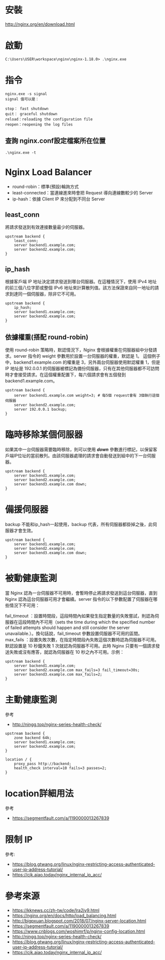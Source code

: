 # 安裝
http://nginx.org/en/download.html

# 啟動
```shell
C:\Users\USER\workspace\nginx\nginx-1.18.0> .\nginx.exe
```

# 指令
```shell
nginx.exe -s signal
signal 值可以是：

stop： fast shutdown
quit： graceful shutdown
reload：reloading the configuration file
reopen：reopening the log files
```

## 查詢 nginx.conf設定檔案所在位置
```shell
.\nginx.exe -t  
```

# Nginx Load Balancer
* round-robin：標準(預設)輪詢方式
* least-connected：當連線進來時會把 Request 導向連線數較少的 Server
* ip-hash：依據 Client IP 來分配到不同台 Server

## least_conn
將請求發送到有效連接數量最少的伺服器。

```shell
upstream backend {
    least_conn;
    server backend1.example.com;
    server backend2.example.com;
}
```

## ip_hash
根據客戶端 IP 地址決定請求發送到哪台伺服器。在這種情況下，使用 IPv4 地址的前三個八位字節或整個 IPv6 地址來計算散列值。該方法保證來自同一地址的請求到達同一個伺服器，除非它不可用。

```shell
upstream backend {
    ip_hash;
    server backend1.example.com;
    server backend2.example.com;
}
```

## 依據權重(搭配 round-robin)
使用 round-robin 策略時，默認情況下，Nginx 會根據權重在伺服器組中分發請求。server 指令的 weight 參數用於設置一台伺服器的權重，默認是 1。
這個例子中，backend1.example.com 的權重是 3，另外兩台伺服器使用默認權重 1，但是 IP 地址是 192.0.0.1 的伺服器被標記為備份伺服器，只有在其他伺服器都不可訪問時才會接受請求。在這個權重配置下，每六個請求會有五個發到 backend1.example.com。

```shell
upstream backend {
    server backend1.example.com weight=3; # 每5個 request會有 3個執行這個伺服器
    server backend2.example.com;
    server 192.0.0.1 backup;
}
```

# 臨時移除某個伺服器
如果其中一台伺服器需要臨時移除，則可以使用 ***down*** 參數進行標記，以保留客戶端IP位址的當前散列。由該伺服器處理的請求會自動發送到組中的下一台伺服器。

```shell
upstream backend {
    server backend1.example.com;
    server backend2.example.com;
    server backend3.example.com down;
}
```

# 備援伺服器
backup 不能和ip_hash一起使用，backup 代表，所有伺服器都掛掉之後，此伺服器才會生效。

```shell
upstream backend {
    server backend1.example.com;
    server backend2.example.com;
    server backend3.example.com down;
}
```

# 被動健康監測
當 Nginx 認為一台伺服器不可用時，會暫時停止將請求發送到這台伺服器，直到 Nginx 認為這台伺服器可用才會繼續。server 指令的以下參數配置了伺服器在哪些情況下不可用：

fail_timeout ：設置時間段，這段時間內如果發生指定數量的失敗嘗試，則認為伺服器在這段時間內不可用（sets the time during which the specified number of failed attempts should happen and still consider the server unavailable.）。換句話說，fail_timeout 參數設置伺服器不可用的區間。
max_fails ：設置失敗次數，在指定時間段內失敗這個次數時認為伺服器不可用。
默認設置是 10 秒鐘失敗 1 次就認為伺服器不可用。此時 Nginx 只要有一個請求發送失敗或沒有應答，就認為伺服器在 10 秒之內不可用。示例：

```shell
upstream backend {
    server backend1.example.com;
    server backend2.example.com max_fails=3 fail_timeout=30s;
    server backend3.example.com max_fails=2;
}
```

# 主動健康監測
參考
* http://ningg.top/nginx-series-health-check/

```shell
upstream backend {
    zone backend 64k;
    server backend1.example.com;
    server backend2.example.com;
}

location / {
    proxy_pass http://backend;
    health_check interval=10 fails=3 passes=2;
}
```

# location詳細用法
參考
* https://segmentfault.com/a/1190000013267839

# 限制 IP
參考: 
* https://blog.gtwang.org/linux/nginx-restricting-access-authenticated-user-ip-address-tutorial/
* https://cjk.aiao.today/nginx_internal_ip_acc/

# 參考來源
* https://kknews.cc/zh-tw/code/lra2jy9.html
* https://nginx.org/en/docs/http/load_balancing.html
* http://bigpxuan.blogspot.com/2018/07/nginx-server-location.html
* https://segmentfault.com/a/1190000013267839
* https://www.cnblogs.com/woshimrf/p/nginx-config-location.html
* http://ningg.top/nginx-series-health-check/
* https://blog.gtwang.org/linux/nginx-restricting-access-authenticated-user-ip-address-tutorial/
* https://cjk.aiao.today/nginx_internal_ip_acc/